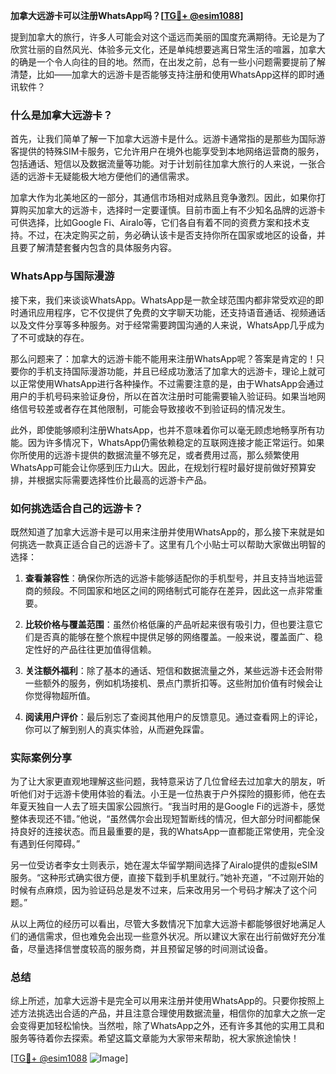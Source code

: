 **加拿大远游卡可以注册WhatsApp吗？[[TG💪+ @esim1088](https://t.me/s/esim1088)]**

提到加拿大的旅行，许多人可能会对这个遥远而美丽的国度充满期待。无论是为了欣赏壮丽的自然风光、体验多元文化，还是单纯想要逃离日常生活的喧嚣，加拿大的确是一个令人向往的目的地。然而，在出发之前，总有一些小问题需要提前了解清楚，比如——加拿大的远游卡是否能够支持注册和使用WhatsApp这样的即时通讯软件？

### 什么是加拿大远游卡？

首先，让我们简单了解一下加拿大远游卡是什么。远游卡通常指的是那些为国际游客提供的特殊SIM卡服务，它允许用户在境外也能享受到本地网络运营商的服务，包括通话、短信以及数据流量等功能。对于计划前往加拿大旅行的人来说，一张合适的远游卡无疑能极大地方便他们的通信需求。

加拿大作为北美地区的一部分，其通信市场相对成熟且竞争激烈。因此，如果你打算购买加拿大的远游卡，选择时一定要谨慎。目前市面上有不少知名品牌的远游卡可供选择，比如Google Fi、Airalo等，它们各自有着不同的资费方案和技术支持。不过，在决定购买之前，务必确认该卡是否支持你所在国家或地区的设备，并且要了解清楚套餐内包含的具体服务内容。

### WhatsApp与国际漫游

接下来，我们来谈谈WhatsApp。WhatsApp是一款全球范围内都非常受欢迎的即时通讯应用程序，它不仅提供了免费的文字聊天功能，还支持语音通话、视频通话以及文件分享等多种服务。对于经常需要跨国沟通的人来说，WhatsApp几乎成为了不可或缺的存在。

那么问题来了：加拿大的远游卡能不能用来注册WhatsApp呢？答案是肯定的！只要你的手机支持国际漫游功能，并且已经成功激活了加拿大的远游卡，理论上就可以正常使用WhatsApp进行各种操作。不过需要注意的是，由于WhatsApp会通过用户的手机号码来验证身份，所以在首次注册时可能需要输入验证码。如果当地网络信号较差或者存在其他限制，可能会导致接收不到验证码的情况发生。

此外，即使能够顺利注册WhatsApp，也并不意味着你可以毫无顾虑地畅享所有功能。因为许多情况下，WhatsApp仍需依赖稳定的互联网连接才能正常运行。如果你所使用的远游卡提供的数据流量不够充足，或者费用过高，那么频繁使用WhatsApp可能会让你感到压力山大。因此，在规划行程时最好提前做好预算安排，并根据实际需要选择性价比最高的远游卡产品。

### 如何挑选适合自己的远游卡？

既然知道了加拿大远游卡是可以用来注册并使用WhatsApp的，那么接下来就是如何挑选一款真正适合自己的远游卡了。这里有几个小贴士可以帮助大家做出明智的选择：

1. **查看兼容性**：确保你所选的远游卡能够适配你的手机型号，并且支持当地运营商的频段。不同国家和地区之间的网络制式可能存在差异，因此这一点非常重要。
   
2. **比较价格与覆盖范围**：虽然价格低廉的产品听起来很有吸引力，但也要注意它们是否真的能够在整个旅程中提供足够的网络覆盖。一般来说，覆盖面广、稳定性好的产品往往更加值得信赖。
   
3. **关注额外福利**：除了基本的通话、短信和数据流量之外，某些远游卡还会附带一些额外的服务，例如机场接机、景点门票折扣等。这些附加价值有时候会让你觉得物超所值。

4. **阅读用户评价**：最后别忘了查阅其他用户的反馈意见。通过查看网上的评论，你可以了解到别人的真实体验，从而避免踩雷。

### 实际案例分享

为了让大家更直观地理解这些问题，我特意采访了几位曾经去过加拿大的朋友，听听他们对于远游卡使用体验的看法。小王是一位热衷于户外探险的摄影师，他在去年夏天独自一人去了班夫国家公园旅行。“我当时用的是Google Fi的远游卡，感觉整体表现还不错。”他说，“虽然偶尔会出现短暂断线的情况，但大部分时间都能保持良好的连接状态。而且最重要的是，我的WhatsApp一直都能正常使用，完全没有遇到任何障碍。”

另一位受访者李女士则表示，她在渥太华留学期间选择了Airalo提供的虚拟eSIM服务。“这种形式确实很方便，直接下载到手机里就行。”她补充道，“不过刚开始的时候有点麻烦，因为验证码总是发不过来，后来改用另一个号码才解决了这个问题。”

从以上两位的经历可以看出，尽管大多数情况下加拿大远游卡都能够很好地满足人们的通信需求，但也难免会出现一些意外状况。所以建议大家在出行前做好充分准备，尽量选择信誉度较高的服务商，并且预留足够的时间测试设备。

### 总结

综上所述，加拿大远游卡是完全可以用来注册并使用WhatsApp的。只要你按照上述方法挑选出合适的产品，并且注意合理使用数据流量，相信你的加拿大之旅一定会变得更加轻松愉快。当然啦，除了WhatsApp之外，还有许多其他的实用工具和服务等待着你去探索。希望这篇文章能为大家带来帮助，祝大家旅途愉快！

[[TG💪+ @esim1088](https://t.me/s/esim1088) ![Image](https://i.postimg.cc/4NQfJmqS/Snipaste-2025-05-13-00-14-12.png)]